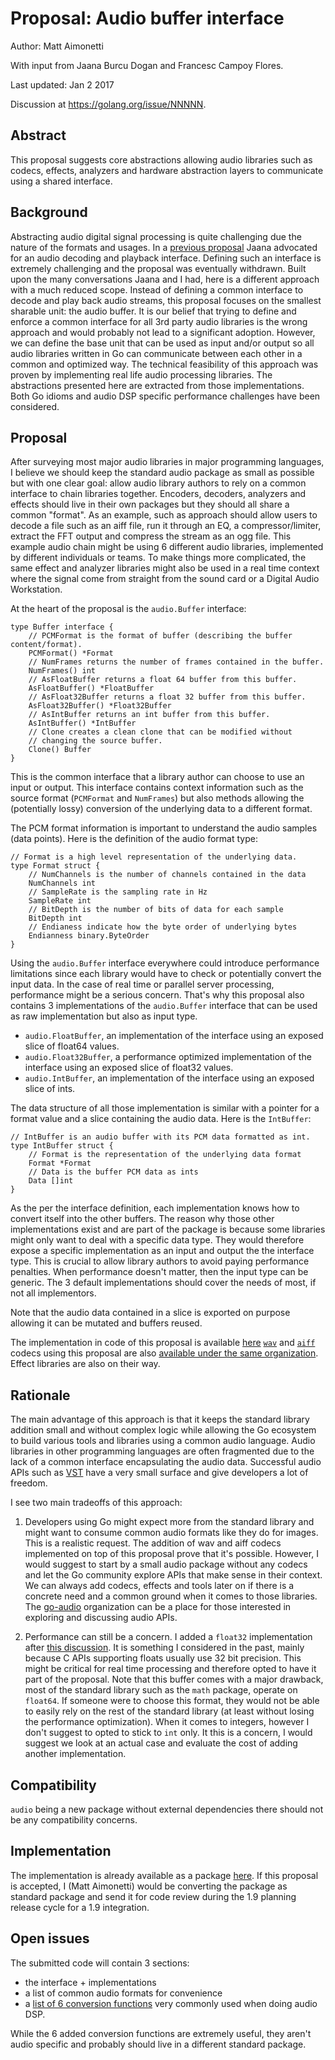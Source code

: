 # Proposal: Audio buffer interface

Author: Matt Aimonetti

With input from Jaana Burcu Dogan and Francesc Campoy Flores.

Last updated: Jan 2 2017

Discussion at https://golang.org/issue/NNNNN.

## Abstract

This proposal suggests core abstractions allowing audio libraries such as
codecs, effects, analyzers and hardware abstraction layers to communicate using
a shared interface.

## Background

Abstracting audio digital signal processing is quite challenging due the nature
of the formats and usages. In a [previous
proposal](https://github.com/golang/proposal/blob/master/design/13432-mobile-audio.md)
Jaana advocated for an audio decoding and playback interface. Defining such an
interface is extremely challenging and the proposal was eventually withdrawn.
Built upon the many conversations Jaana and I had, here is a different approach
with a much reduced scope. Instead of defining a common interface to decode and
play back audio streams, this proposal focuses on the smallest sharable unit:
the audio buffer. It is our belief that trying to define and enforce a common
interface for all 3rd party audio libraries is the wrong approach and would
probably not lead to a significant adoption. However, we can define the base
unit that can be used as input and/or output so all audio libraries written in
Go can communicate between each other in a common and optimized way. The
technical feasibility of this approach was proven by implementing real life
audio processing libraries. The abstractions presented here are extracted from
those implementations. Both Go idioms and audio DSP specific performance
challenges have been considered.

## Proposal

After surveying most major audio libraries in major programming languages, I
believe we should keep the standard audio package as small as possible but with
one clear goal: allow audio library authors to rely on a common interface to
chain libraries together. Encoders, decoders, analyzers and effects should live
in their own packages but they should all share a common "format". As an
example, such as approach should allow users to decode a file such as an aiff
file, run it through an EQ, a compressor/limiter, extract the FFT output and
compress the stream as an ogg file. This example audio chain might be using 6
different audio libraries, implemented by different individuals or teams. To
make things more complicated, the same effect and analyzer libraries might also
be used in a real time context where the signal come from straight from the
sound card or a Digital Audio Workstation.

At the heart of the proposal is the `audio.Buffer` interface:

```golang
type Buffer interface {
	// PCMFormat is the format of buffer (describing the buffer content/format).
	PCMFormat() *Format
	// NumFrames returns the number of frames contained in the buffer.
	NumFrames() int
	// AsFloatBuffer returns a float 64 buffer from this buffer.
	AsFloatBuffer() *FloatBuffer
	// AsFloat32Buffer returns a float 32 buffer from this buffer.
	AsFloat32Buffer() *Float32Buffer
	// AsIntBuffer returns an int buffer from this buffer.
	AsIntBuffer() *IntBuffer
	// Clone creates a clean clone that can be modified without
	// changing the source buffer.
	Clone() Buffer
}
```

This is the common interface that a library author can choose to use an input or
output. This interface contains context information such as the source format
(`PCMFormat` and `NumFrames`) but also methods allowing the (potentially lossy)
conversion of the underlying data to a different format.

The PCM format information is important to understand the audio samples (data
points). Here is the definition of the audio format type:

```golang
// Format is a high level representation of the underlying data.
type Format struct {
	// NumChannels is the number of channels contained in the data
	NumChannels int
	// SampleRate is the sampling rate in Hz
	SampleRate int
	// BitDepth is the number of bits of data for each sample
	BitDepth int
	// Endianess indicate how the byte order of underlying bytes
	Endianness binary.ByteOrder
}
```

Using the `audio.Buffer` interface everywhere could introduce performance
limitations since each library would have to check or potentially convert the
input data. In the case of real time or parallel server processing, performance
might be a serious concern. That's why this proposal also contains 3
implementations of the `audio.Buffer` interface that can be used as raw
implementation but also as input type.

* `audio.FloatBuffer`, an implementation of the interface using an exposed slice
  of float64 values.
* `audio.Float32Buffer`, a performance optimized implementation of the interface
  using an exposed slice of float32 values.
* `audio.IntBuffer`, an implementation of the interface using an exposed slice
  of ints.

The data structure of all those implementation is similar with a pointer for a
format value and a slice containing the audio data. Here is the `IntBuffer`:

```golang
// IntBuffer is an audio buffer with its PCM data formatted as int.
type IntBuffer struct {
	// Format is the representation of the underlying data format
	Format *Format
	// Data is the buffer PCM data as ints
	Data []int
}
```

As the per the interface definition, each implementation knows how to convert
itself into the other buffers. The reason why those other implementations exist
and are part of the package is because some libraries might only want to deal
with a specific data type. They would therefore expose a specific implementation
as an input and output the the interface type. This is crucial to allow library
authors to avoid paying performance penalties. When performance doesn't matter,
then the input type can be generic. The 3 default implementations should cover
the needs of most, if not all implementors.

Note that the audio data contained in a slice is exported on purpose allowing it
can be mutated and buffers reused.

The implementation in code of this proposal is available
[here](https://github.com/go-audio/audio/blob/master/audio.go)
[`wav`](https://github.com/go-audio/wav) and
[`aiff`](https://github.com/go-audio/aiff) codecs using this proposal are also
[available under the same organization](https://github.com/go-audio). Effect
libraries are also on their way.


## Rationale

The main advantage of this approach is that it keeps the standard library
addition small and without complex logic while allowing the Go ecosystem to
build various tools and libraries using a common audio language. Audio libraries
in other programming languages are often fragmented due to the lack of a common
interface encapsulating the audio data. Successful audio APIs such as
[VST](https://en.wikipedia.org/wiki/Virtual_Studio_Technology) have a very small
surface and give developers a lot of freedom.

I see two main tradeoffs of this approach:

1. Developers using Go might expect more from the standard library and might
want to consume common audio formats like they do for images. This is a
realistic request. The addition of wav and aiff codecs implemented on top of
this proposal prove that it's possible. However, I would suggest to start by a
small audio package without any codecs and let the Go community explore APIs
that make sense in their context. We can always add codecs, effects and tools
later on if there is a concrete need and a common ground when it comes to those
libraries. The [go-audio](https://github.com/go-audio) organization can be a
place for those interested in exploring and discussing audio APIs.

2. Performance can still be a concern. I added a `float32` implementation after
[this
discussion](https://github.com/golang/go/issues/13432#issuecomment-269642926).
It is something I considered in the past, mainly because C APIs supporting
floats usually use 32 bit precision. This might be critical for real time
processing and therefore opted to have it part of the proposal. Note that this
buffer comes with a major drawback, most of the standard library such as the
`math` package, operate on `float64`. If someone were to choose this format,
they would not be able to easily rely on the rest of the standard library (at
least without losing the performance optimization). When it comes to integers,
however I don't suggest to opted to stick to `int` only. It this is a concern, I
would suggest we look at an actual case and evaluate the cost of adding another
implementation.

## Compatibility

`audio` being a new package without external dependencies there should not be
any compatibility concerns.

## Implementation

The implementation is already available as a package
[here](https://github.com/go-audio/audio). If this proposal is accepted, I (Matt
Aimonetti) would be converting the package as standard package and send it for
code review during the 1.9 planning release cycle for a 1.9 integration.

## Open issues

The submitted code will contain 3 sections:

* the interface + implementations
* a list of common audio formats for convenience
* a [list of 6 conversion
  functions](https://github.com/go-audio/audio/blob/master/conv.go) very
  commonly used when doing audio DSP.

While the 6 added conversion functions are extremely useful, they aren't audio
specific and probably should live in a different standard package.